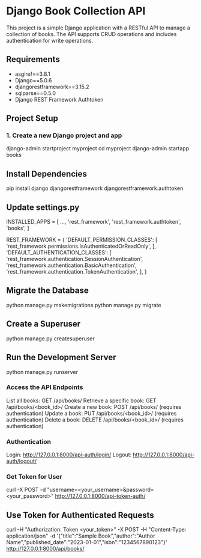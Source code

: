 # Django Book Collection API

This project is a simple Django application with a RESTful API to manage a collection of books. The API supports CRUD operations and includes authentication for write operations.

## Requirements

- asgiref==3.8.1
- Django==5.0.6
- djangorestframework==3.15.2
- sqlparse==0.5.0
- Django REST Framework Authtoken

## Project Setup

### 1. Create a new Django project and app
django-admin startproject myproject
cd myproject
django-admin startapp books 

## Install Dependencies
pip install django djangorestframework djangorestframework.authtoken


##  Update settings.py

INSTALLED_APPS = [
    ...,
    'rest_framework',
    'rest_framework.authtoken',
    'books',
]

REST_FRAMEWORK = {
    'DEFAULT_PERMISSION_CLASSES': [
        'rest_framework.permissions.IsAuthenticatedOrReadOnly',
    ],
    'DEFAULT_AUTHENTICATION_CLASSES': [
        'rest_framework.authentication.SessionAuthentication',
        'rest_framework.authentication.BasicAuthentication',
        'rest_framework.authentication.TokenAuthentication',
    ],
}

## Migrate the Database
python manage.py makemigrations
python manage.py migrate

## Create a Superuser
python manage.py createsuperuser

## Run the Development Server
python manage.py runserver


### Access the API Endpoints
List all books: GET /api/books/
Retrieve a specific book: GET /api/books/<book_id>/
Create a new book: POST /api/books/ (requires authentication)
Update a book: PUT /api/books/<book_id>/ (requires authentication)
Delete a book: DELETE /api/books/<book_id>/ (requires authentication)

### Authentication
Login: http://127.0.0.1:8000/api-auth/login/
Logout: http://127.0.0.1:8000/api-auth/logout/

### Get Token for User
curl -X POST -d "username=<your_username>&password=<your_password>" http://127.0.0.1:8000/api-token-auth/


## Use Token for Authenticated Requests
curl -H "Authorization: Token <your_token>" -X POST -H "Content-Type: application/json" -d '{"title":"Sample Book","author":"Author Name","published_date":"2023-01-01","isbn":"1234567890123"}' http://127.0.0.1:8000/api/books/
